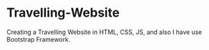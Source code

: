 # Travelling-Website
Creating a Travelling Website in HTML, CSS, JS, and also I have use Bootstrap Framework.
